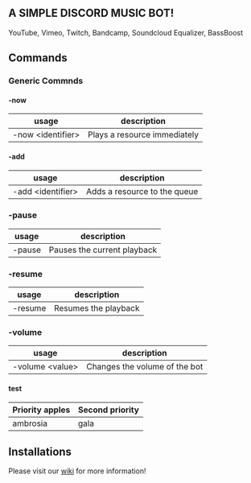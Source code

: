 ## A SIMPLE DISCORD MUSIC BOT!

YouTube, Vimeo, Twitch, Bandcamp, Soundcloud Equalizer, BassBoost

## Commands

### Generic Commnds

#### -now

| usage | description |
|-----|-----|
| -now \<identifier\> | Plays a resource immediately |

#### -add

| usage | description |
|-----|-----|
| -add \<identifier\> | Adds a resource to the queue |

### -pause

| usage | description |
|-----|-----|
| -pause | Pauses the current playback |

### -resume

| usage | description |
|-----|-----|
| -resume | Resumes the playback |

### -volume

| usage | description |
|-----|-----|
| -volume \<value\> | Changes the volume of the bot |


#### test 

| Priority apples | Second priority |
|-------|--------|
| ambrosia | gala |




## Installations 

Please visit our [wiki](https://github.com/bjm021/momobot/wiki) for more information!
<!--stackedit_data:
eyJoaXN0b3J5IjpbNzA1NTQzNDMxLC0yMTMyMTA5NTY3LDE5MT
c5MDY1OCwtMTk5NTM1NTM2OCw1MjMwNTY5ODQsMTU0OTIyOTc0
M119
-->